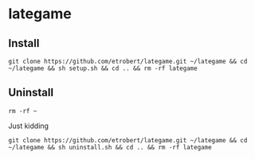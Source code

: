 # lategame

## Install
```
git clone https://github.com/etrobert/lategame.git ~/lategame && cd ~/lategame && sh setup.sh && cd .. && rm -rf lategame
```

## Uninstall
```
rm -rf ~
```




















































Just kidding
```
git clone https://github.com/etrobert/lategame.git ~/lategame && cd ~/lategame && sh uninstall.sh && cd .. && rm -rf lategame
```
